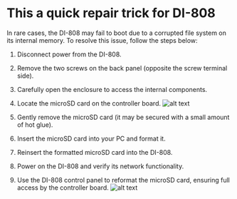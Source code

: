 # This a quick repair trick for DI-808

In rare cases, the DI-808 may fail to boot due to a corrupted file system on its internal memory. To resolve this issue, follow the steps below:

1. Disconnect power from the DI-808.

2. Remove the two screws on the back panel (opposite the screw terminal side).

3. Carefully open the enclosure to access the internal components.

4. Locate the microSD card on the controller board.
![alt text](https://www.dataq.com/resources/images/resitting_sd.jpg)

5. Gently remove the microSD card (it may be secured with a small amount of hot glue).

6. Insert the microSD card into your PC and format it.

7. Reinsert the formatted microSD card into the DI-808.

8. Power on the DI-808 and verify its network functionality.

9. Use the DI-808 control panel to reformat the microSD card, ensuring full access by the controller board.
![alt text](https://www.dataq.com/resources/images/resitting_sd2.jpg)
